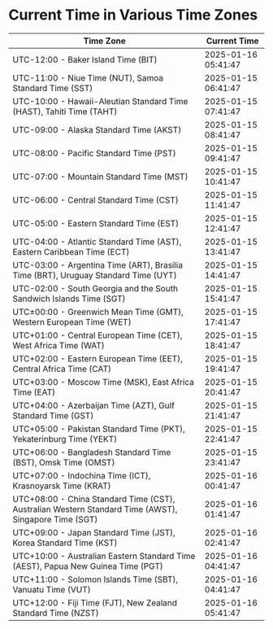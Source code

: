 # Current Time in Various Time Zones

| Time Zone | Current Time |
|-----------|--------------|
| UTC-12:00 - Baker Island Time (BIT) | 2025-01-16 05:41:47 |
| UTC-11:00 - Niue Time (NUT), Samoa Standard Time (SST) | 2025-01-15 06:41:47 |
| UTC-10:00 - Hawaii-Aleutian Standard Time (HAST), Tahiti Time (TAHT) | 2025-01-15 07:41:47 |
| UTC-09:00 - Alaska Standard Time (AKST) | 2025-01-15 08:41:47 |
| UTC-08:00 - Pacific Standard Time (PST) | 2025-01-15 09:41:47 |
| UTC-07:00 - Mountain Standard Time (MST) | 2025-01-15 10:41:47 |
| UTC-06:00 - Central Standard Time (CST) | 2025-01-15 11:41:47 |
| UTC-05:00 - Eastern Standard Time (EST) | 2025-01-15 12:41:47 |
| UTC-04:00 - Atlantic Standard Time (AST), Eastern Caribbean Time (ECT) | 2025-01-15 13:41:47 |
| UTC-03:00 - Argentina Time (ART), Brasília Time (BRT), Uruguay Standard Time (UYT) | 2025-01-15 14:41:47 |
| UTC-02:00 - South Georgia and the South Sandwich Islands Time (SGT) | 2025-01-15 15:41:47 |
| UTC±00:00 - Greenwich Mean Time (GMT), Western European Time (WET) | 2025-01-15 17:41:47 |
| UTC+01:00 - Central European Time (CET), West Africa Time (WAT) | 2025-01-15 18:41:47 |
| UTC+02:00 - Eastern European Time (EET), Central Africa Time (CAT) | 2025-01-15 19:41:47 |
| UTC+03:00 - Moscow Time (MSK), East Africa Time (EAT) | 2025-01-15 20:41:47 |
| UTC+04:00 - Azerbaijan Time (AZT), Gulf Standard Time (GST) | 2025-01-15 21:41:47 |
| UTC+05:00 - Pakistan Standard Time (PKT), Yekaterinburg Time (YEKT) | 2025-01-15 22:41:47 |
| UTC+06:00 - Bangladesh Standard Time (BST), Omsk Time (OMST) | 2025-01-15 23:41:47 |
| UTC+07:00 - Indochina Time (ICT), Krasnoyarsk Time (KRAT) | 2025-01-16 00:41:47 |
| UTC+08:00 - China Standard Time (CST), Australian Western Standard Time (AWST), Singapore Time (SGT) | 2025-01-16 01:41:47 |
| UTC+09:00 - Japan Standard Time (JST), Korea Standard Time (KST) | 2025-01-16 02:41:47 |
| UTC+10:00 - Australian Eastern Standard Time (AEST), Papua New Guinea Time (PGT) | 2025-01-16 04:41:47 |
| UTC+11:00 - Solomon Islands Time (SBT), Vanuatu Time (VUT) | 2025-01-16 04:41:47 |
| UTC+12:00 - Fiji Time (FJT), New Zealand Standard Time (NZST) | 2025-01-16 05:41:47 |
